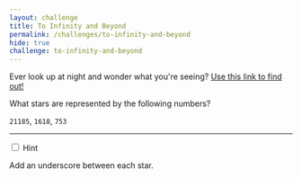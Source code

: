 ```yaml
---
layout: challenge
title: To Infinity and Beyond
permalink: /challenges/to-infinity-and-beyond
hide: true
challenge: to-infinity-and-beyond
---
```


Ever look up at night and wonder what you're seeing? [Use this link to find out!](http://stars.chromeexperiments.com "I might help you")

What stars are represented by the following numbers?

`21185`, `1618`, `753`

---

<div class="wrap-collapsible">
  <input id="collapsible" class="toggle" type="checkbox">
  <label for="collapsible" class="lbl-toggle">Hint</label>
  <div class="collapsible-content">
    <div class="content-inner">
      <p>
        Add an underscore between each star.
      </p>
    </div>
  </div>
</div>
